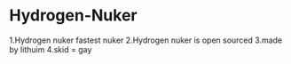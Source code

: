 # Hydrogen-Nuker
1.Hydrogen nuker fastest nuker
2.Hydrogen nuker is open sourced
3.made by lithuim
4.skid = gay
